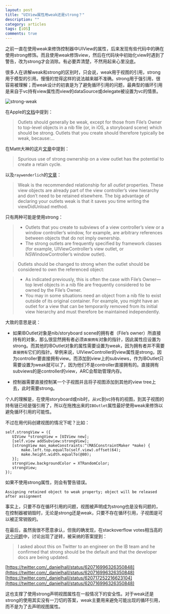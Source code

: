 ```yaml
---
layout: post
title: "UIView属性用weak还是strong？"
description: ""
category: articles
tags: [iOS]
comments: true
---
```



之前一直在使用weak来修饰控制器中UIView的属性，后来发现有些代码中的确在使用strong修饰。而且使用weak修饰view，然后在代码块中初始化view时遇到了警告，改为strong才会消除。有必要弄清楚，不然用起来心里没底。

很多人在讲解weak和strong的区别时，只会说，weak用于视图的引用，strong用于模型的引用。慢慢的觉得这样的说法越来越不准确。strong用于强引用，很容易被理解；而weak设计的初衷是为了避免循环引用的问题，最典型的循环引用是来自于vc持有view属性而view的dataSource或delegate被设置为vc的情景。

![strong-weak](https://lettleprince.github.io/images/20160401-uiview-weak-strong/strong-weak-1.png)

在Apple的[文档](https://developer.apple.com/library/mac/documentation/Cocoa/Conceptual/LoadingResources/CocoaNibs/CocoaNibs.html)中提到：

> Outlets should generally be weak, except for those from File’s Owner to top-level objects in a nib file (or, in iOS, a storyboard scene) which should be strong. Outlets that you create should therefore typically be weak, because:...


在Mattt大神的这片[文章](http://nshipster.com/ibaction-iboutlet-iboutletcollection/)中提到：

> Spurious use of strong ownership on a view outlet has the potential to create a retain cycle.

以及`raywenderlich`的[文章](https://www.raywenderlich.com/5773/beginning-arc-in-ios-5-tutorial-part-2)：

> Weak is the recommended relationship for all *outlet* properties. These view objects are already part of the view controller’s view hierarchy and don’t need to be retained elsewhere. The big advantage of declaring your outlets weak is that it saves you time writing the viewDidUnload method.

只有两种可能是使用strong：

> - Outlets that you create to subviews of a view controller’s view or a window controller’s window, for example, are arbitrary references between objects that do not imply ownership.
> - The strong outlets are frequently specified by framework classes (for example, UIViewController’s view outlet, or NSWindowController’s window outlet).

> Outlets should be changed to strong when the outlet should be considered to own the referenced object:

> - As indicated previously, this is often the case with File’s Owner—top level objects in a nib file are frequently considered to be owned by the File’s Owner.
> - You may in some situations need an object from a nib file to exist outside of its original container. For example, you might have an outlet for a view that can be temporarily removed from its initial view hierarchy and must therefore be maintained independently.

大致的意思是说：

- 如果IBOutlet对象是nib/storyboard scene的拥有者（File’s owner）所直接持有的对象，那么很显然拥有者必须`直接拥有`对象的指针，因此属性应设置为strong。而其他的IBOutlet对象的属性需要设置为weak，因为拥有者并不需要`直接拥有`它们的指针。举例来说，UIViewController的view属性是strong，因为controller要直接拥有view。而添加到view上的subviews，作为IBOutlet只需要设置为weak就可以了，因为他们不是controller直接拥有的。直接拥有subviews的是controller的view，ARC会帮助管理内存。

- 控制器需要直接控制某一个子视图并且将子视图添加到其他的view tree上去，此时需要strong。

个人的理解是，在使用storyboard或nib时，从vc到vc持有的视图，到其子视图的持有链已经是强引用了，所以在拖拽出来的`IBOutlet`属性最好使用weak来修饰以避免循环引用的可能性。


不过在用代码创建视图的情况下呢？比如：

```
self.strongView = ({
   UIView *strongView = [UIView new];
   [self.view addSubview:strongView];
   [strongView mas_makeConstraints:^(MASConstraintMaker *make) {
       make.left.top.equalTo(self.view).offset(64);
       make.height.width.equalTo(@80);
   }];
   strongView.backgroundColor = XTRandomColor;
   strongView;
});
```

如果不使用strong属性，则会有警告错误。

```
Assigning retained object to weak property; object will be released after assignment
```

事实上，只要不存在循环引用的问题，视图被声明成为strong也是没有问题的，在控制器被销毁时，无论是strong还是weak，只要不存在循环引用，子视图是可以被正常销毁的。

在最后，虽然我很不愿意承认，但我的确发现，在stackoverflow votes相当高的[这个问题](http://stackoverflow.com/questions/7678469/should-iboutlets-be-strong-or-weak-under-arc)中，讨论出现了逆转，被采纳的答案提到：

> I asked about this on Twitter to an engineer on the IB team and he confirmed that strong should be the default and that the developer docs are being updated.

[https://twitter.com/_danielhall/status/620716996326350848](https://twitter.com/_danielhall/status/620716996326350848)
[https://twitter.com/_danielhall/status/620717252216623104](https://twitter.com/_danielhall/status/620716996326350848)

这也支撑了使用strong声明视图属性在一般情况下的安全性。对于weak还是strong的使用其实没有一刀切的答案，weak主要用来避免可能出现的循环引用，而不是为了去声明视图属性。








